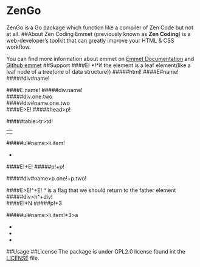 ZenGo
=====
ZenGo is a Go package which function like a compiler of Zen Code but not at all.
##About Zen Coding
Emmet (previously known as **Zen Coding**) is a web-developer’s toolkit that can greatly improve your HTML & CSS workflow.

You can find more information about emmet on [Emmet Documentation](http://docs.emmet.io/) and [Github emmet](https://github.com/emmetio/emmet)
##Support
####E!
*!*if the element is a leaf element(like a leaf node of a tree(one of data structure))
#####html!
	<html></html>
####E#name!
#####div#name!
	<div id="name"></div>
####E.name!
#####div.name!
	<div class="name"></div>
#####div.one.two
	<div class="one two"></div>
#####div#name.one.two
	<div id="name" class="one two"></div>
####E>E!
#####head>p!
	<head>
	    <p></p>
	</head>
#####table>tr>td!
	<table>
		<tr>
    		<td></td>
		</tr>
	</table>
#####ul#name>li.item!
	<ul id="name">
    	<li class="item"></li>
	</ul>
####E!+E!
#####p!+p!
	<p></p>
	<p></p>
#####div#name>p.one!+p.two!
	<div id="name">
    	<p class="one"></p>
    	<p class="two"></p>
	</div>
####E>E!^+E!
*^* is a flag that we should return to the father element
#####div>h^+div!
	<div>
		<h></h>
	</div>
	<div>
	</div>
####E!*N
#####p!*3
	<p></p>
	<p></p>
	<p></p>
#####ul#name>li.item!*3>a
	<ul id="name">
    	<li class="item">
    		<a></a>
    	</li>
    	<li class="item">
    		<a></a>
    	</li>
    	<li class="item">
    		<a></a>
    	</li>
	</ul>
##Usage
##License
The package is under GPL2.0 license found int the [LICENSE](https://github.com/sakeven/ZenGo/blob/master/LICENSE) file.